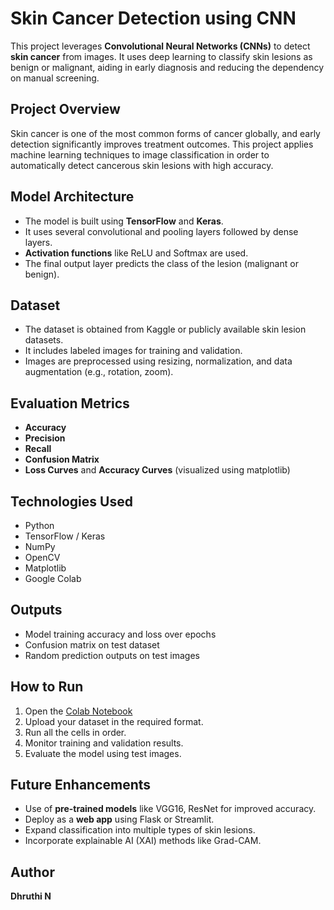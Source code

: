# Skin Cancer Detection using CNN

This project leverages **Convolutional Neural Networks (CNNs)** to detect **skin cancer** from images. It uses deep learning to classify skin lesions as benign or malignant, aiding in early diagnosis and reducing the dependency on manual screening.

## Project Overview

Skin cancer is one of the most common forms of cancer globally, and early detection significantly improves treatment outcomes. This project applies machine learning techniques to image classification in order to automatically detect cancerous skin lesions with high accuracy.

## Model Architecture

* The model is built using **TensorFlow** and **Keras**.
* It uses several convolutional and pooling layers followed by dense layers.
* **Activation functions** like ReLU and Softmax are used.
* The final output layer predicts the class of the lesion (malignant or benign).

## Dataset

* The dataset is obtained from Kaggle or publicly available skin lesion datasets.
* It includes labeled images for training and validation.
* Images are preprocessed using resizing, normalization, and data augmentation (e.g., rotation, zoom).

## Evaluation Metrics

* **Accuracy**
* **Precision**
* **Recall**
* **Confusion Matrix**
* **Loss Curves** and **Accuracy Curves** (visualized using matplotlib)

## Technologies Used

* Python
* TensorFlow / Keras
* NumPy
* OpenCV
* Matplotlib
* Google Colab

## Outputs

* Model training accuracy and loss over epochs
* Confusion matrix on test dataset
* Random prediction outputs on test images

## How to Run

1. Open the [Colab Notebook](https://colab.research.google.com/drive/1lfmYOFCYqCE9zQ8ypkUxgMWn5D9yk0pU?usp=sharing)
2. Upload your dataset in the required format.
3. Run all the cells in order.
4. Monitor training and validation results.
5. Evaluate the model using test images.

## Future Enhancements

* Use of **pre-trained models** like VGG16, ResNet for improved accuracy.
* Deploy as a **web app** using Flask or Streamlit.
* Expand classification into multiple types of skin lesions.
* Incorporate explainable AI (XAI) methods like Grad-CAM.

## Author

**Dhruthi N**

